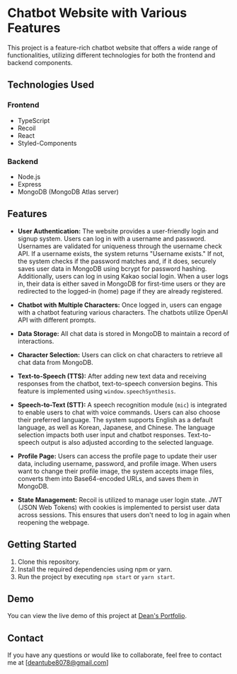# Chatbot Website with Various Features

This project is a feature-rich chatbot website that offers a wide range of functionalities, utilizing different technologies for both the frontend and backend components.

## Technologies Used

### Frontend

- TypeScript
- Recoil
- React
- Styled-Components

### Backend

- Node.js
- Express
- MongoDB (MongoDB Atlas server)

## Features

- **User Authentication:** The website provides a user-friendly login and signup system. Users can log in with a username and password. Usernames are validated for uniqueness through the username check API. If a username exists, the system returns "Username exists." If not, the system checks if the password matches and, if it does, securely saves user data in MongoDB using bcrypt for password hashing. Additionally, users can log in using Kakao social login. When a user logs in, their data is either saved in MongoDB for first-time users or they are redirected to the logged-in (home) page if they are already registered.

- **Chatbot with Multiple Characters:** Once logged in, users can engage with a chatbot featuring various characters. The chatbots utilize OpenAI API with different prompts.

- **Data Storage:** All chat data is stored in MongoDB to maintain a record of interactions.

- **Character Selection:** Users can click on chat characters to retrieve all chat data from MongoDB.

- **Text-to-Speech (TTS):** After adding new text data and receiving responses from the chatbot, text-to-speech conversion begins. This feature is implemented using `window.speechSynthesis`.

- **Speech-to-Text (STT):** A speech recognition module (`mic`) is integrated to enable users to chat with voice commands. Users can also choose their preferred language. The system supports English as a default language, as well as Korean, Japanese, and Chinese. The language selection impacts both user input and chatbot responses. Text-to-speech output is also adjusted according to the selected language.

- **Profile Page:** Users can access the profile page to update their user data, including username, password, and profile image. When users want to change their profile image, the system accepts image files, converts them into Base64-encoded URLs, and saves them in MongoDB.

- **State Management:** Recoil is utilized to manage user login state. JWT (JSON Web Tokens) with cookies is implemented to persist user data across sessions. This ensures that users don't need to log in again when reopening the webpage.

## Getting Started

1. Clone this repository.
2. Install the required dependencies using npm or yarn.
3. Run the project by executing `npm start` or `yarn start`.

## Demo

You can view the live demo of this project at [Dean's Portfolio](https://open-ai-vercel.vercel.app/openAI/chat).

## Contact

If you have any questions or would like to collaborate, feel free to contact me at [deantube8078@gmail.com]
